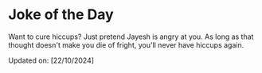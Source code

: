 # Joke of the Day

<!-- #joke -->
Want to cure hiccups? Just pretend Jayesh is angry at you. As long as that thought doesn't make you die of fright, you'll never have hiccups again.

Updated on: [22/10/2024]
<!-- #jokeEnd -->